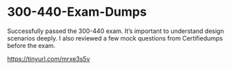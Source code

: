 # 300-440-Exam-Dumps
Successfully passed the 300-440 exam. It’s important to understand design scenarios deeply. I also reviewed a few mock questions from Certifiedumps before the exam.

https://tinyurl.com/mrxe3s5v

